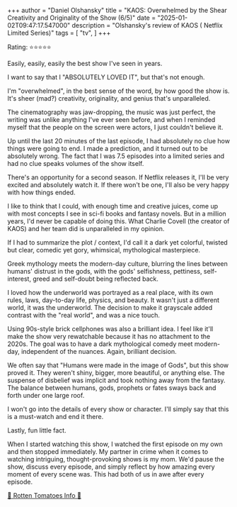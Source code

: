 +++
author = "Daniel Olshansky"
title = "KAOS: Overwhelmed by the Shear Creativity and Originality of the Show (6/5)"
date = "2025-01-02T09:47:17.547000"
description = "Olshansky's review of KAOS ( Netflix Limited Series)"
tags = [
    "tv",
]
+++

Rating: ⭐⭐⭐⭐⭐

Easily, easily, easily the best show I've seen in years.

I want to say that I "ABSOLUTELY LOVED IT", but that's not enough.

I'm "overwhelmed", in the best sense of the word, by how good the show is.
It's sheer (mad?) creativity, originality, and genius that's unparalleled.

The cinematography was jaw-dropping, the music was just perfect, the writing
was unlike anything I've ever seen before, and when I reminded myself that the people
on the screen were actors, I just couldn't believe it.

Up until the last 20 minutes of the last episode, I had absolutely no clue how
things were going to end. I made a prediction, and it turned out to be absolutely
wrong. The fact that I was 7.5 episodes into a limited series and had no clue
speaks volumes of the show itself.

There's an opportunity for a second season. If Netflix releases it, I'll be very
excited and absolutely watch it. If there won't be one, I'll also be very happy with how
things ended.

I like to think that I could, with enough time and creative juices, come up with
most concepts I see in sci-fi books and fantasy novels. But in a million years,
I'd never be capable of doing this. What Charlie Covell (the creator of KAOS) and
her team did is unparalleled in my opinion.

If I had to summarize the plot / context, I'd call it a dark yet colorful,
twisted but clear, comedic yet gory, whimsical, mythological masterpiece.

Greek mythology meets the modern-day culture, blurring the lines between humans'
distrust in the gods, with the gods' selfishness, pettiness, self-interest,
greed and self-doubt being reflected back.

I loved how the underworld was portrayed as a real place, with its own rules,
laws, day-to-day life, physics, and beauty. It wasn't just a different world,
it was the underworld. The decision to make it grayscale added contrast with the
"real world", and was a nice touch.

Using 90s-style brick cellphones was also a brilliant idea. I feel like it'll make
the show very rewatchable because it has no attachment to the 2020s. The goal was
to have a dark mythological comedy meet modern-day, independent of the nuances.
Again, brilliant decision.

We often say that "Humans were made in the image of Gods", but this show proved it.
They weren't shiny, bigger, more beautiful, or anything else. The suspense of disbelief
was implicit and took nothing away from the fantasy. The balance between humans,
gods, prophets or fates sways back and forth under one large roof.

I won't go into the details of every show or character. I'll simply say that this
is a must-watch and end it there.

Lastly, fun little fact.

When I started watching this show, I watched the first episode on my own and
then stopped immediately. My partner in crime when it comes to watching intriguing,
thought-provoking shows is my mom. We'd pause the show, discuss every episode,
and simply reflect by how amazing every moment of every scene was. This had both
of us in awe after every episode.

[🍅 Rotten Tomatoes Info 🍅](https://www.rottentomatoes.com/tv/kaos)
